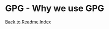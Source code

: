 # GPG - Why we use GPG

[Back to Readme Index](https://github.com/Nautilus-Cyberneering/GPG-Bootcamp/blob/main/README.md)